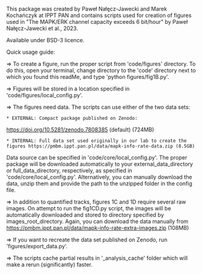 This package was created by Paweł Nałęcz-Jawecki and Marek Kochańczyk 
at IPPT PAN and contains scripts used for creation of figures 
used in "The MAPK/ERK channel capacity exceeds 6 bit/hour" 
by Paweł Nałęcz-Jawecki et al., 2023.

Available under BSD-3 licence.



Quick usage guide:

=> To create a figure, run the proper script from 'code/figures' directory.
To do this, open your terminal, change directory to the 'code' directory 
next to which you found this readMe, and type 'python figures/fig1B.py'.
	
=> Figures will be stored in a location specified in 
'code/figures/local_config.py'.

=> The figures need data. The scripts can use either of the two data sets:

    * EXTERNAL: Compact package published on Zenodo: 
https://doi.org/10.5281/zenodo.7808385 (default) (724MB)

    * INTERNAL: Full data set used originally in our lab to create the figures https://pmbm.ippt.pan.pl/data/mapk-info-rate-data.zip (8.5GB)
    
   Data source can be specified in 'code/core/local_config.py'. 
The proper package will be downloaded automatically to your 
external_data_directory or full_data_directory, respectively, 
as specified in 'code/core/local_config.py'. 
Alternatively, you can manually download the data, unzip them 
and provide the path to the unzipped folder in the config file.

=> In addition to quantified tracks, figures 1C and 1D require 
several raw images. On attempt to run the fig1CD.py script, 
the images will be automatically downloaded and stored to directory specified by images_root_directory. 
Again, you can download the data manually from 
https://pmbm.ippt.pan.pl/data/mapk-info-rate-extra-images.zip (108MB)

=> If you want to recreate the data set published on Zenodo, run 'figures/export_data.py'.

=> The scripts cache partial results in '_analysis_cache' folder 
which will make a rerun (significantly) faster.


